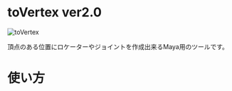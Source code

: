 # toVertex ver2.0
![toVertex](https://user-images.githubusercontent.com/63567522/107164097-c601b400-69f0-11eb-8f70-68e97f4869c1.png)

頂点のある位置にロケーターやジョイントを作成出来るMaya用のツールです。

# 使い方
